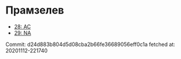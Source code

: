 # Прамзелев
- [28: AC](28.md)
- [29: NA](29.md)

Commit: d24d883b804d5d08cba2b66fe36689056eff0c1a
 fetched at: 20201112-221740
